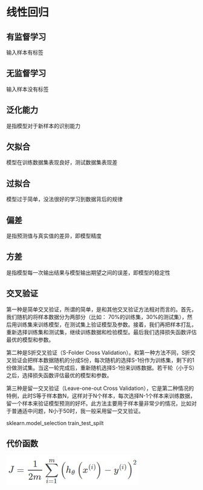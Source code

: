 线性回归
=================

有监督学习
-----------
输入样本有标签

无监督学习
-----------
输入样本没有标签

泛化能力
---------
是指模型对于新样本的识别能力

欠拟合
-------
模型在训练数据集表现良好，测试数据集表现差

过拟合
-------
模型过于简单，没法很好的学习到数据背后的规律

偏差
---
是指预测值与真实值的差异，即模型精度

方差
---
是指模型每一次输出结果与模型输出期望之间的误差，即模型的稳定性

交叉验证
-------
第一种是简单交叉验证，所谓的简单，是和其他交叉验证方法相对而言的。首先，我们随机的将样本数据分为两部分（比如： 70%的训练集，30%的测试集），然后用训练集来训练模型，在测试集上验证模型及参数。接着，我们再把样本打乱，重新选择训练集和测试集，继续训练数据和检验模型。最后我们选择损失函数评估最优的模型和参数。　

第二种是S折交叉验证（S-Folder Cross Validation）。和第一种方法不同，S折交叉验证会把样本数据随机的分成S份，每次随机的选择S-1份作为训练集，剩下的1份做测试集。当这一轮完成后，重新随机选择S-1份来训练数据。若干轮（小于S）之后，选择损失函数评估最优的模型和参数。

第三种是留一交叉验证（Leave-one-out Cross Validation），它是第二种情况的特例，此时S等于样本数N，这样对于N个样本，每次选择N-1个样本来训练数据，留一个样本来验证模型预测的好坏。此方法主要用于样本量非常少的情况，比如对于普通适中问题，N小于50时，我一般采用留一交叉验证。

sklearn.model_selection  train_test_spilt

代价函数
-------
![image](https://github.com/zzcNEU/ml/blob/master/%E5%88%9D%E7%BA%A7%E7%AE%97%E6%B3%95%E6%95%B4%E7%90%86/%E5%9B%BE%E7%89%87/%E7%BA%BF%E6%80%A7%E5%9B%9E%E5%BD%92%E4%BB%A3%E4%BB%B7%E5%87%BD%E6%95%B0.png)
